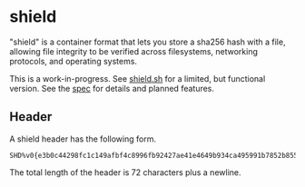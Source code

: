 shield
======

"shield" is a container format that lets you store a sha256 hash with a file,
allowing file integrity to be verified across filesystems, networking
protocols, and operating systems.

This is a work-in-progress. See [shield.sh][] for a limited, but functional
version. See the [spec][] for details and planned features.

[shield.sh]: https://github.com/crasm/shield.sh
[spec]: https://github.com/crasm/shield-spec

Header
------

A shield header has the following form.

    SHD%v0{e3b0c44298fc1c149afbf4c8996fb92427ae41e4649b934ca495991b7852b855}

The total length of the header is 72 characters plus a newline.
